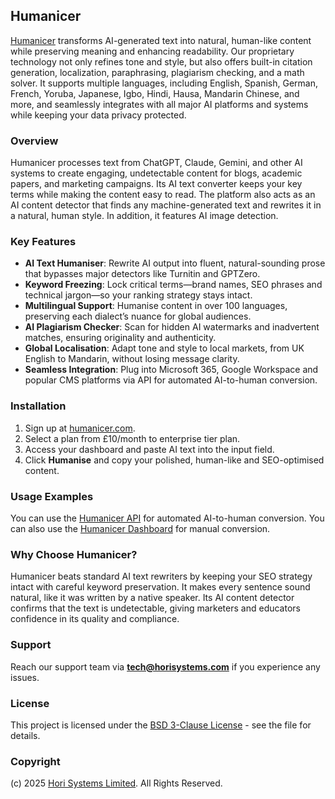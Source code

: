 ## Humanicer

[Humanicer](https://humanicer.com) transforms AI-generated text into natural, human-like content while preserving meaning and enhancing readability. Our proprietary technology not only refines tone and style, but also offers built-in citation generation, localization, paraphrasing, plagiarism checking, and a math solver. It supports multiple languages, including English, Spanish, German, French, Yoruba, Japanese, Igbo, Hindi, Hausa, Mandarin Chinese, and more, and seamlessly integrates with all major AI platforms and systems while keeping your data privacy protected.

### Overview

Humanicer processes text from ChatGPT, Claude, Gemini, and other AI systems to create engaging, undetectable content for blogs, academic papers, and marketing campaigns. Its AI text converter keeps your key terms while making the content easy to read. The platform also acts as an AI content detector that finds any machine-generated text and rewrites it in a natural, human style. In addition, it features AI image detection.

### Key Features

* **AI Text Humaniser**: Rewrite AI output into fluent, natural-sounding prose that bypasses major detectors like Turnitin and GPTZero.
* **Keyword Freezing**: Lock critical terms—brand names, SEO phrases and technical jargon—so your ranking strategy stays intact.
* **Multilingual Support**: Humanise content in over 100 languages, preserving each dialect’s nuance for global audiences.
* **AI Plagiarism Checker**: Scan for hidden AI watermarks and inadvertent matches, ensuring originality and authenticity.
* **Global Localisation**: Adapt tone and style to local markets, from UK English to Mandarin, without losing message clarity.
* **Seamless Integration**: Plug into Microsoft 365, Google Workspace and popular CMS platforms via API for automated AI-to-human conversion.

### Installation

1. Sign up at [humanicer.com](https://humanicer.com/#pricing-section).
2. Select a plan from £10/month to enterprise tier plan.
3. Access your dashboard and paste AI text into the input field.
4. Click **Humanise** and copy your polished, human-like and SEO-optimised content.

### Usage Examples

You can use the [Humanicer API](https://docs.humanicer.com/) for automated AI-to-human conversion. You can also use the [Humanicer Dashboard](https://humanicer.com/dashboard) for manual conversion.

### Why Choose Humanicer?

Humanicer beats standard AI text rewriters by keeping your SEO strategy intact with careful keyword preservation. It makes every sentence sound natural, like it was written by a native speaker. Its AI content detector confirms that the text is undetectable, giving marketers and educators confidence in its quality and compliance.

### Support

Reach our support team via **[tech@horisystems.com](mailto:tech@humanicer.com)** if you experience any issues.

### License

This project is licensed under the [BSD 3-Clause License](LICENSE) - see the file for details.

### Copyright

(c) 2025 [Hori Systems Limited](https://horisystems.com). All Rights Reserved.